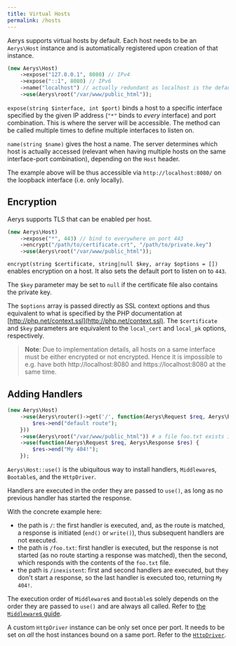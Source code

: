 ```yaml
---
title: Virtual Hosts
permalink: /hosts
---
```

Aerys supports virtual hosts by default. Each host needs to be an `Aerys\Host` instance and is automatically registered upon creation of that instance.

```php
(new Aerys\Host)
    ->expose("127.0.0.1", 8080) // IPv4
    ->expose("::1", 8080) // IPv6
    ->name("localhost") // actually redundant as localhost is the default
    ->use(Aerys\root("/var/www/public_html"));
```

`expose(string $interface, int $port)` binds a host to a specific interface specified by the given IP address (`"*"` binds to _every_ interface) and port combination. This is where the server will be accessible. The method can be called multiple times to define multiple interfaces to listen on.

`name(string $name)` gives the host a name. The server determines which host is actually accessed (relevant when having multiple hosts on the same interface-port combination), depending on the `Host` header.

The example above will be thus accessible via `http://localhost:8080/` on the loopback interface (i.e. only locally).

## Encryption

Aerys supports TLS that can be enabled per host.

```php
(new Aerys\Host)
    ->expose("*", 443) // bind to everywhere on port 443
    ->encrypt("/path/to/certificate.crt", "/path/to/private.key")
    ->use(Aerys\root("/var/www/public_html"));
```

`encrypt(string $certificate, string|null $key, array $options = [])` enables encryption on a host. It also sets the default port to listen on to `443`.

The `$key` parameter may be set to `null` if the certificate file also contains the private key.

The `$options` array is passed directly as SSL context options and thus equivalent to what is specified by the PHP documentation at [http://php.net/context.ssl](http://php.net/context.ssl). The `$certificate` and `$key` parameters are equivalent to the `local_cert` and `local_pk` options, respectively.

> **Note**: Due to implementation details, all hosts on a same interface must be either encrypted or not encrypted. Hence it is impossible to e.g. have both http://localhost:8080 and https://localhost:8080 at the same time.

## Adding Handlers

```php
(new Aerys\Host)
    ->use(Aerys\router()->get('/', function(Aerys\Request $req, Aerys\Response $res) {
        $res->end("default route");
    }))
    ->use(Aerys\root("/var/www/public_html")) # a file foo.txt exists in that folder
    ->use(function(Aerys\Request $req, Aerys\Response $res) {
        $res->end("My 404!");
    });
```

`Aerys\Host::use()` is the ubiquitous way to install handlers, `Middleware`s, `Bootable`s, and the `HttpDriver`.

Handlers are executed in the order they are passed to `use()`, as long as no previous handler has started the response.

With the concrete example here:

- the path is `/`: the first handler is executed, and, as the route is matched, a response is initiated (`end()` or `write()`), thus subsequent handlers are not executed.
- the path is `/foo.txt`: first handler is executed, but the response is not started (as no route starting a response was matched), then the second, which responds with the contents of the `foo.txt` file.
- the path is `/inexistent`: first and second handlers are executed, but they don't start a response, so the last handler is executed too, returning `My 404!`.

The execution order of `Middleware`s and `Bootable`s solely depends on the order they are passed to `use()` and are always all called. Refer to [the `Middleware`s guide](../middlewares/).

A custom `HttpDriver` instance can be only set once per port. It needs to be set on _all_ the host instances bound on a same port. Refer to the [`HttpDriver`](../classes/httpdriver.md).